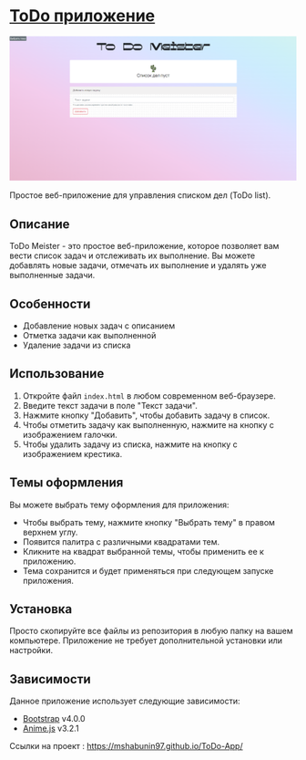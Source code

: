 # [ToDo приложение](https://mshabunin97.github.io/ToDo-App/)

![ToDo](img/Todo.png)

Простое веб-приложение для управления списком дел (ToDo list). 

## Описание

ToDo Meister - это простое веб-приложение, которое позволяет вам вести список задач и отслеживать их выполнение. Вы можете добавлять новые задачи, отмечать их выполнение и удалять уже выполненные задачи.

## Особенности

- Добавление новых задач с описанием
- Отметка задачи как выполненной
- Удаление задачи из списка

## Использование

1. Откройте файл `index.html` в любом современном веб-браузере.
2. Введите текст задачи в поле "Текст задачи".
3. Нажмите кнопку "Добавить", чтобы добавить задачу в список.
4. Чтобы отметить задачу как выполненную, нажмите на кнопку с изображением галочки.
5. Чтобы удалить задачу из списка, нажмите на кнопку с изображением крестика.

## Темы оформления

Вы можете выбрать тему оформления для приложения:

- Чтобы выбрать тему, нажмите кнопку "Выбрать тему" в правом верхнем углу.
- Появится палитра с различными квадратами тем.
- Кликните на квадрат выбранной темы, чтобы применить ее к приложению.
- Тема сохранится и будет применяться при следующем запуске приложения.

## Установка

Просто скопируйте все файлы из репозитория в любую папку на вашем компьютере. Приложение не требует дополнительной установки или настройки.

## Зависимости

Данное приложение использует следующие зависимости:

- [Bootstrap](https://getbootstrap.com) v4.0.0
- [Anime.js](https://animejs.com) v3.2.1

Ссылки на проект : https://mshabunin97.github.io/ToDo-App/

